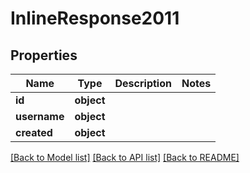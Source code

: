 # InlineResponse2011

## Properties
Name | Type | Description | Notes
------------ | ------------- | ------------- | -------------
**id** | **object** |  | 
**username** | **object** |  | 
**created** | **object** |  | 

[[Back to Model list]](../README.md#documentation-for-models) [[Back to API list]](../README.md#documentation-for-api-endpoints) [[Back to README]](../README.md)

